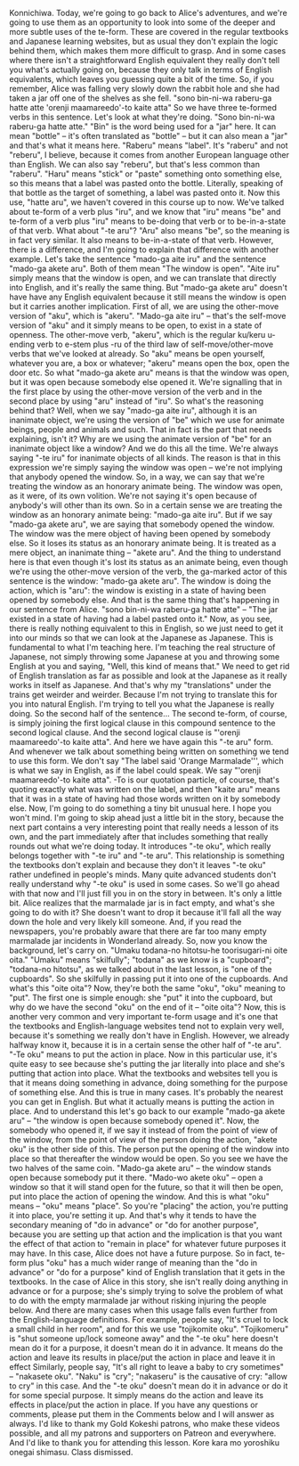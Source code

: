 Konnichiwa.
Today, we're going to go back to Alice's adventures, and we're going to use them as an opportunity
to look into some of the deeper and more subtle uses of the te-form.
These are covered in the regular textbooks and Japanese learning websites, but as usual
they don't explain the logic behind them, which makes them more difficult to grasp.
And in some cases where there isn't a straightforward English equivalent they really don't tell
you what's actually going on, because they only talk in terms of English equivalents,
which leaves you guessing quite a bit of the time.
So, if you remember, Alice was falling very slowly down the rabbit hole and she had taken
a jar off one of the shelves as she fell.
"sono bin-ni-wa raberu-ga hatte atte 'orenji maamareedo'-to kaite atta"
So we have three te-formed verbs in this sentence.
Let's look at what they're doing.
"Sono bin-ni-wa raberu-ga hatte atte." "Bin" is the word being used for a "jar" here.
It can mean "bottle" – it's often translated as "bottle" – but it can also mean a "jar"
and that's what it means here.
"Raberu" means "label".
It's "raberu" and not "reberu", I believe, because it comes
from another European language other than English.
We can also say "reberu", but that's less common than "raberu".
"Haru" means "stick" or "paste" something onto something else, so this means
that a label was pasted onto the bottle.
Literally, speaking of that bottle as the target of
something, a label was pasted onto it.
Now this use, "hatte aru", we haven't covered in this course up to now.
We've talked about te-form of a verb plus "iru", and we know that "iru" means "be" and
te-form of a verb plus "iru" means to be-doing that verb or to be-in-a-state of that verb.
What about "-te aru"?
"Aru" also means "be", so the meaning is in fact very similar.
It also means to be-in-a-state of that verb.
However, there is a difference, and I'm going to explain that difference with another example.
Let's take the sentence "mado-ga aite iru" and the sentence "mado-ga akete aru".
Both of them mean "The window is open".
"Aite iru" simply means that the window is open, and we can translate that directly into
English, and it's really the same thing.
But "mado-ga akete aru" doesn't have have any English equivalent because it still means
the window is open but it carries another implication.
First of all, we are using the other-move version of "aku", which is "akeru".
"Mado-ga aite iru" – that's the self-move version of "aku" and it simply means to be
open, to exist in a state of openness.
The other-move verb, "akeru", which is the regular ku/keru u-ending verb to e-stem plus -ru
of the third law of self-move/other-move verbs that we've looked at already.
So "aku" means be open yourself, whatever you are, a box or whatever;
"akeru" means open the box, open the door etc.
So what "mado-ga akete aru" means is that the window was open, but
it was open because somebody else opened it.
We're signalling that in the first place by using the other-move version of the verb and
in the second place by using "aru" instead of "iru".
So what's the reasoning behind that?
Well, when we say "mado-ga aite iru", although it is an inanimate object, we're using the
version of "be" which we use for animate beings, people and animals and such.
That in fact is the part that needs explaining, isn't it?
Why are we using the animate version of "be" for an inanimate object like a window?
And we do this all the time.
We're always saying "-te iru" for inanimate objects of all kinds.
The reason is that in this expression we're simply saying the window was open –
we're not implying that anybody opened the window.
So, in a way, we can say that we're treating the window as an honorary animate being.
The window was open, as it were, of its own volition.
We're not saying it's open because of anybody's will other than its own.
So in a certain sense we are treating the window as an honorary animate being:
"mado-ga aite iru".
But if we say "mado-ga akete aru", we are saying that somebody opened the window.
The window was the mere object of having been opened by somebody else.
So it loses its status as an honorary animate being.
It is treated as a mere object, an inanimate thing – "akete aru".
And the thing to understand here is that even though it's lost its status as an animate being,
even though we're using the other-move version of the verb,
the ga-marked actor of this sentence is the window:
"mado-ga akete aru".
The window is doing the action, which is "aru": the window is existing in a state of having
been opened by somebody else.
And that is the same thing that's happening in our sentence from Alice.
"sono bin-ni-wa raberu-ga hatte atte" –
"The jar existed in a state of having had a label pasted onto it."
Now, as you see, there is really nothing equivalent to this in English, so we just need to get
it into our minds so that we can look at the Japanese as Japanese.
This is fundamental to what I'm teaching here.
I'm teaching the real structure of Japanese, not simply throwing some Japanese at you and
throwing some English at you and saying, "Well, this kind of means that."
We need to get rid of English translation as far as possible and look at the Japanese
as it really works in itself as Japanese.
And that's why my "translations" under the trains get weirder and weirder.
Because I'm not trying to translate this for you into natural English.
I'm trying to tell you what the Japanese is really doing.
So the second half of the sentence...
The second te-form, of course, is simply joining the first logical clause in this compound sentence
to the second logical clause.
And the second logical clause is
"'orenji maamareedo'-to kaite atta".
And here we have again this "-te aru" form.
And whenever we talk about something being written on something we tend to use this form.
We don't say "The label said 'Orange Marmalade''', which is what we say in English,
as if the label could speak. We say
"'orenji maamareedo'-to kaite atta".
-To is our quotation particle, of course, that's quoting exactly what was written on the label,
and then "kaite aru" means that it was in a state of
having had those words written on it by somebody else.
Now, I'm going to do something a tiny bit unusual here. I hope you won't mind.
I'm going to skip ahead just a little bit in the story, because the next part contains
a very interesting point that really needs a lesson of its own, and the part immediately
after that includes something that really rounds out what we're doing today.
It introduces "-te oku", which really belongs together with "-te iru" and "-te aru".
This relationship is something the textbooks don't explain and because they don't it leaves
"-te oku" rather undefined in people's minds.
Many quite advanced students don't really understand why "-te oku" is used in some cases.
So we'll go ahead with that now and I'll just fill you in on the story in between.
It's only a little bit.
Alice realizes that the marmalade jar is in fact empty, and what's she going to do with it?
She doesn't want to drop it because it'll fall all the way
down the hole and very likely kill someone.
And, if you read the newspapers, you're probably aware that there are far too many
empty marmalade jar incidents in Wonderland already.
So, now you know the background, let's carry on.
"Umaku todana-no hitotsu-he toorisugari-ni oite oita."
"Umaku" means "skilfully"; "todana" as we know is a "cupboard"; "todana-no hitotsu",
as we talked about in the last lesson, is "one of the cupboards".
So she skilfully in passing put it into one of the cupboards.
And what's this "oite oita"?
Now, they're both the same "oku", "oku" meaning to "put".
The first one is simple enough: she "put" it into the cupboard, but why do we have the
second "oku" on the end of it – "oite oita"?
Now, this is another very common and very important te-form usage and it's one that
the textbooks and English-language websites tend not to explain very well,
because it's something we really don't have in English.
However, we already halfway know it, because it is in a certain sense the other half of "-te aru".
"-Te oku" means to put the action in place.
Now in this particular use, it's quite easy to see because she's putting the jar literally
into place and she's putting that action into place.
What the textbooks and websites tell you is that it means doing something in advance,
doing something for the purpose of something else.
And this is true in many cases.
It's probably the nearest you can get in English.
But what it actually means is putting the action in place.
And to understand this let's go back to our example "mado-ga akete aru" –
"the window is open because somebody opened it".
Now, the somebody who opened it, if we say it instead of from the point of view of the window,
from the point of view of the person doing the action, "akete oku" is the other side of this.
The person put the opening of the window into place so that thereafter the window would be open.
So you see we have the two halves of the same coin.
"Mado-ga akete aru" – the window stands open because somebody put it there.
"Mado-wo akete oku" – open a window so that it will stand open for the future, so that
it will then be open, put into place the action of opening the window.
And this is what "oku" means – "oku" means "place".
So you're "placing" the action, you're putting it into place, you're setting it up.
And that's why it tends to have the secondary meaning of "do in advance" or "do for another purpose",
because you are setting up that action and the implication is that you want
the effect of that action to "remain in place" for whatever future purposes it may have.
In this case, Alice does not have a future purpose.
So in fact, te-form plus "oku" has a much wider range of meaning than the "do in advance"
or "do for a purpose" kind of English translation that it gets in the textbooks.
In the case of Alice in this story, she isn't really doing anything in advance or for a purpose;
she's simply trying to solve the problem of what to do with the empty marmalade jar
without risking injuring the people below.
And there are many cases when this usage falls even further from the English-language definitions.
For example, people say, "It's cruel to lock a small child in her room", and for this we use "tojikomite oku".
"Tojikomeru" is "shut someone up/lock someone away" and the "-te oku" here doesn't mean
do it for a purpose, it doesn't mean do it in advance.
It means do the action and leave its results in place/put the action in place and leave it in effect
Similarly, people say, "It's all right to leave a baby to cry sometimes" – "nakasete oku".
"Naku" is "cry"; "nakaseru" is the causative of cry: "allow to cry" in this case.
And the "-te oku" doesn't mean do it in advance or do it for some special purpose.
It simply means do the action and leave its effects in place/put the action in place.
If you have any questions or comments, please put them in the Comments below
and I will answer as always.
I'd like to thank my Gold Kokeshi patrons, who make these videos possible, and all my
patrons and supporters on Patreon and everywhere.
And I'd like to thank you for attending this lesson.
Kore kara mo yoroshiku onegai shimasu.
Class dismissed.